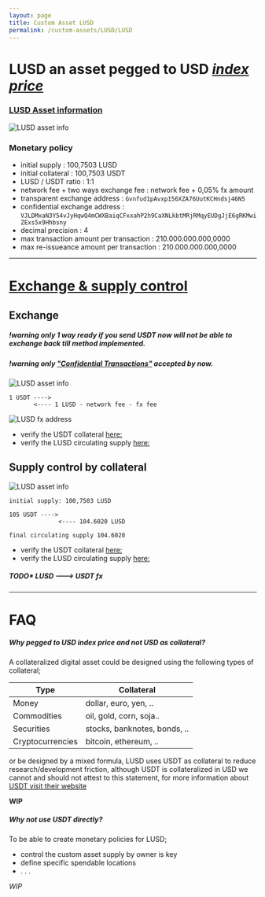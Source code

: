 ```yaml
---
layout: page
title: Custom Asset LUSD
permalink: /custom-assets/LUSD/LUSD
---
```


# LUSD an asset pegged to USD [_index price_](https://en.wikipedia.org/wiki/Price_index)  


### [LUSD Asset information](https://blockstream.info/liquid/asset/84467161a382f4b55912805a1ab992c89a7ca126024dbf1463b3d8d5cdf9e68b) 
<img class="" alt="LUSD asset info" src="{{ site.url }}/images/LUSD_asset_info.png" />


### Monetary policy

- initial supply                          : 100,7503 LUSD
- initial collateral                      : 100,7503 USDT
- LUSD / USDT ratio                       : 1:1
- network fee + two ways exchange fee     : network fee + 0,05% fx amount 
- transparent exchange address            : `Gvnfud1pAvxp156XZA76UutKCHndsj46N5` 
- confidential exchange address           : `VJLDMxaN3Y54vJyHqwQ4mCWXBaiqCFxxahP2h9CaXNLkbtMRjRMqyEUDgJjE6gRKMwiZExs5x9Hhbsny`
- decimal precision                       : 4
- max transaction amount per transaction  : 210.000.000.000,0000
- max re-issueance amount per transaction : 210.000.000.000,0000

***
# [Exchange & supply control](https://blockstream.info/liquid/address/Gvnfud1pAvxp156XZA76UutKCHndsj46N5)

## Exchange

##### !warning only 1 way ready if you send USDT now will not be able to exchange back till method implemented.
##### !warning only ["Confidential Transactions"](https://docs.blockstream.com/liquid/technical_overview.html#confidential-transactions) accepted by now.

<img class="" alt="LUSD asset info" src="{{ site.url }}/images/LUSD_fx_green.png" />


```
1 USDT ----> 
       <---- 1 LUSD - network fee - fx fee

```

<img class="" alt="LUSD fx address" src="{{ site.url }}/images/LUSD_fx_address_m.png" />



* verify the USDT collateral         [here:](https://blockstream.info/liquid/address/Gvnfud1pAvxp156XZA76UutKCHndsj46N5) 
* verify the LUSD circulating supply [here:](https://blockstream.info/liquid/asset/84467161a382f4b55912805a1ab992c89a7ca126024dbf1463b3d8d5cdf9e68b)

## Supply control by collateral

<img class="" alt="LUSD asset info" src="{{ site.url }}/images/LUSD_supply_green.png" />

```
initial supply: 100,7503 LUSD

105 USDT ---->
              <---- 104.6020 LUSD 

final circulating supply 104.6020
```

* verify the USDT collateral         [here:](https://blockstream.info/liquid/address/Gvnfud1pAvxp156XZA76UutKCHndsj46N5)
* verify the LUSD circulating supply [here:](https://blockstream.info/liquid/asset/84467161a382f4b55912805a1ab992c89a7ca126024dbf1463b3d8d5cdf9e68b)


##### TODO* LUSD ---> USDT fx 

***
# FAQ 
##### Why pegged to USD _index price_ and not USD as collateral?
A collateralized digital asset could be designed using the following types of collateral;

|Type            |Collateral|
|--------|--------|
|Money           |dollar, euro, yen, ..       |
|Commodities     |oil, gold, corn, soja..     |
|Securities      |stocks, banknotes, bonds, ..|
|Cryptocurrencies|bitcoin, ethereum, ..       |

or be designed by a mixed formula, LUSD uses USDT as collateral to reduce research/development friction, although USDT is collateralized in USD we cannot and should not attest to this statement, for more information about [USDT visit their website](https://tether.to/)

__WIP__

##### Why not use USDT directly?
To be able to create monetary policies for LUSD;

- control the custom asset supply by owner is key  
- define specific spendable locations
- . . .

_WIP_




